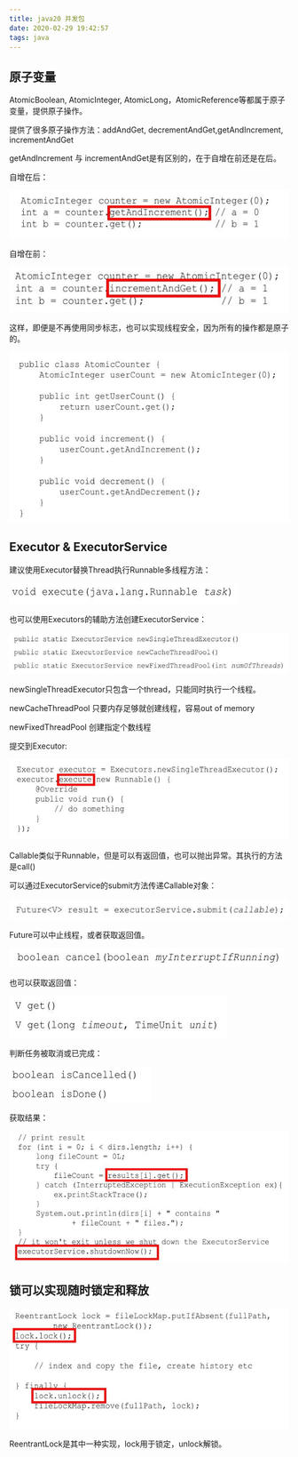 ```yaml
---
title: java20 并发包
date: 2020-02-29 19:42:57
tags: java
---
```


## 原子变量

AtomicBoolean, AtomicInteger, AtomicLong，AtomicReference等都属于原子变量，提供原子操作。

提供了很多原子操作方法：addAndGet, decrementAndGet,getAndIncrement, incrementAndGet

getAndIncrement 与 incrementAndGet是有区别的，在于自增在前还是在后。

自增在后：

<img src='java20-Concurrency-Utilities\e9c1af03-edd8-408b-8d9a-35534a4a9ca4.jpg' >

自增在前：

<img src='java20-Concurrency-Utilities\01782e20-eb2e-4761-b4b5-eaf9a35f93a2.jpg' >

这样，即便是不再使用同步标志，也可以实现线程安全，因为所有的操作都是原子的。

<img src='java20-Concurrency-Utilities\9f2f8203-2cdd-424e-b464-7a0c0463693a.jpg'>

## Executor & ExecutorService

建议使用Executor替换Thread执行Runnable多线程方法：

<img src='java20-Concurrency-Utilities\66a977eb-b924-4f5d-b46b-1892e2c66df5.jpg'>

也可以使用Executors的辅助方法创建ExecutorService：

<img src='java20-Concurrency-Utilities\ef4a52bc-5793-4014-83e3-d62b02c15541.jpg'>

newSingleThreadExecutor只包含一个thread，只能同时执行一个线程。

newCacheThreadPool 只要内存足够就创建线程，容易out of memory

newFixedThreadPool 创建指定个数线程

提交到Executor:

<img src='java20-Concurrency-Utilities\e74042da-7958-4d54-b092-bb08f36d4708.jpg'>

Callable类似于Runnable，但是可以有返回值，也可以抛出异常。其执行的方法是call()

可以通过ExecutorService的submit方法传递Callable对象：

<img src='java20-Concurrency-Utilities\5c611e1e-8d7e-424a-8f38-3c7dee84a69a.jpg'>

Future可以中止线程，或者获取返回值。

<img src='java20-Concurrency-Utilities\d0ef58c6-d21f-4a6c-9f91-78dc25fc1c38.jpg'>

也可以获取返回值：

<img src='java20-Concurrency-Utilities\01d743fa-0f0b-4696-b669-e3837cdc12b6.jpg'>

判断任务被取消或已完成：

<img src='java20-Concurrency-Utilities\5373625c-7f12-4ce4-a29b-8b7addbb68d7.jpg'>

获取结果：

<img src='java20-Concurrency-Utilities\42a2e30c-bf10-44fe-9c63-4289b4c51eb1.jpg'>

## 锁可以实现随时锁定和释放

<img src='java20-Concurrency-Utilities\2738e76b-cdd4-4de5-b46e-b955329656b4.jpg'>

ReentrantLock是其中一种实现，lock用于锁定，unlock解锁。


